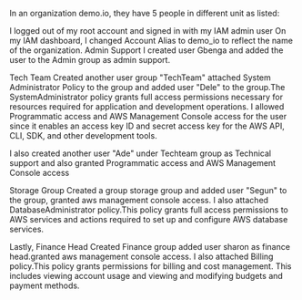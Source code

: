 In an organization demo.io, they have 5 people in different unit as listed:

I logged out of my root account and signed in with my IAM admin user
On my IAM dashboard, I changed Account Alias to demo_io to reflect the name of the organization.
Admin Support
I created user Gbenga and added the user to the Admin group as admin support.

Tech Team
Created another user group "TechTeam" attached System Administrator Policy to the group and added user "Dele" to the group.The SystemAdministrator policy grants full access permissions necessary for resources required for application and development operations. I allowed Programmatic access and AWS Management Console access for the user since it enables an access key ID and secret access key for the AWS API, CLI, SDK, and other development tools.

I also created another user "Ade" under Techteam group as Technical support and also granted Programmatic access and AWS Management Console access

Storage Group
Created a group storage group and added user "Segun" to the group, granted aws management console access. I also attached DatabaseAdministrator policy.This policy grants full access permissions to AWS services and actions required to set up and configure AWS database services.

Lastly,
Finance Head
Created Finance group added user sharon as finance head.granted aws management console access. I also attached Billing policy.This policy grants permissions for billing and cost management. This includes viewing account usage and viewing and modifying budgets and payment methods.
